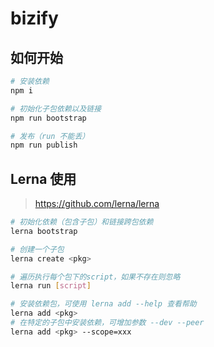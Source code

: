 # bizify

## 如何开始

```bash
# 安装依赖
npm i

# 初始化子包依赖以及链接
npm run bootstrap

# 发布（run 不能丢）
npm run publish
```

## Lerna 使用

> https://github.com/lerna/lerna

```bash
# 初始化依赖（包含子包）和链接跨包依赖
lerna bootstrap

# 创建一个子包
lerna create <pkg>

# 遍历执行每个包下的script，如果不存在则忽略
lerna run [script]

# 安装依赖包，可使用 lerna add --help 查看帮助
lerna add <pkg>
# 在特定的子包中安装依赖，可增加参数 --dev --peer
lerna add <pkg> --scope=xxx
```
